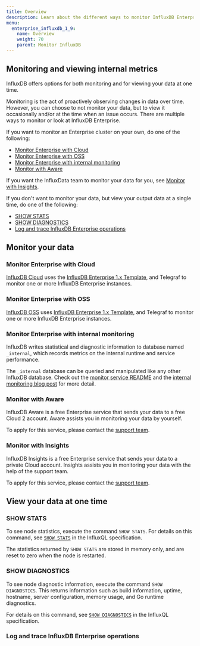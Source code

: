 ```yaml
---
title: Overview 
description: Learn about the different ways to monitor InfluxDB Enterprise. 
menu:
  enterprise_influxdb_1_9:
    name: Overview
    weight: 70
    parent: Monitor InfluxDB
---
```


## Monitoring and viewing internal metrics

InfluxDB offers options for both monitoring and for viewing your data at one time. 

Monitoring is the act of proactively observing changes in data over time. However, you can choose to not monitor your data, but to view it occasionally and/or at the time when an issue occurs. There are multiple ways to monitor or look at InfluxDB Enterprise. 

If you want to monitor an Enterprise cluster on your own, do one of the following: 

* [Monitor Enterprise with Cloud](#monitor-enterprise-with-cloud)
* [Monitor Enterprise with OSS](#monitor-enterprise-with-oss)
* [Monitor Enterprise with internal monitoring](#monitor-enterprise-with-internal-monitoring)
* [Monitor with Aware](#monitor-with-aware)

If you want the InfluxData team to monitor your data for you, see [Monitor with Insights](#monitor-with-insights). 

If you don't want to monitor your data, but view your output data at a single time, do one of the following: 

* [SHOW STATS](#show-stats)
* [SHOW DIAGNOSTICS](#show-diagnostics)
* [Log and trace InfluxDB Enterprise operations](#log-and-trace-influxdb-enterprise-operations)

## Monitor your data 

### Monitor Enterprise with Cloud 

[InfluxDB Cloud](/influxdb/cloud/) uses the [InfluxDB Enterprise 1.x Template](https://github.com/influxdata/community-templates/tree/master/influxdb-enterprise-1x), and Telegraf to monitor one or more InfluxDB Enterprise instances.

### Monitor Enterprise with OSS 

[InfluxDB OSS](/influxdb/v2.0/) uses [InfluxDB Enterprise 1.x Template](https://github.com/influxdata/community-templates/tree/master/influxdb-enterprise-1x), and Telegraf to monitor one or more InfluxDB Enterprise instances.

### Monitor Enterprise with internal monitoring 

InfluxDB writes statistical and diagnostic information to database named `_internal`, which records metrics on the internal runtime and service performance.

The `_internal` database can be queried and manipulated like any other InfluxDB database.
Check out the [monitor service README](https://github.com/influxdata/influxdb/blob/1.8/monitor/README.md) and the [internal monitoring blog post](https://www.influxdata.com/blog/how-to-use-the-show-stats-command-and-the-_internal-database-to-monitor-influxdb/) for more detail.

### Monitor with Aware

InfluxDB Aware is a free Enterprise service that sends your data to a free Cloud 2 account. Aware assists you in monitoring your data by yourself. 

To apply for this service, please contact the [support team](support@influxdata.com). 

### Monitor with Insights 

InfluxDB Insights is a free Enterprise service that sends your data to a private Cloud account. Insights assists you in monitoring your data with the help of the support team.  

To apply for this service, please contact the [support team](support@influxdata.com). 

## View your data at one time 

### SHOW STATS 

To see node statistics, execute the command `SHOW STATS`.
For details on this command, see [`SHOW STATS`](/enterprise_influxdb/v1.9/query_language/spec#show-stats) in the InfluxQL specification.

The statistics returned by `SHOW STATS` are stored in memory only, and are reset to zero when the node is restarted.

### SHOW DIAGNOSTICS 

To see node diagnostic information, execute the command `SHOW DIAGNOSTICS`.
This returns information such as build information, uptime, hostname, server configuration, memory usage, and Go runtime diagnostics.

For details on this command, see [`SHOW DIAGNOSTICS`](/enterprise_influxdb/v1.9/query_language/spec#show-diagnostics) in the InfluxQL specification.

### Log and trace InfluxDB Enterprise operations